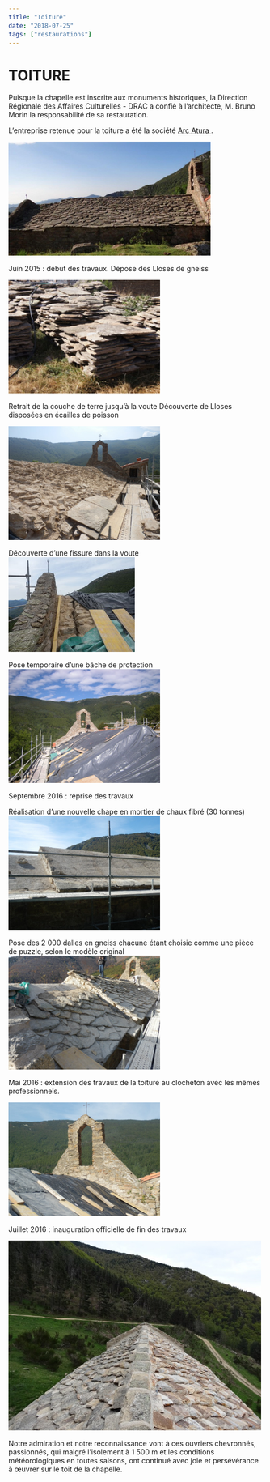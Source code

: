 ```yaml
---
title: "Toiture"
date: "2018-07-25"
tags: ["restaurations"]
---
```


# TOITURE

Puisque la chapelle est inscrite aux monuments historiques, la Direction Régionale des Affaires Culturelles - DRAC a confié à l’architecte, M. Bruno Morin la responsabilité de sa restauration.

L’entreprise retenue pour la toiture a été la société
<a href="http://arc-atura-restaurationdubaticatalan.blogspot.fr/" >
Arc Atura
</a>.

<img
  alt
  src="/images/dsc03501.jpg"
  style="width: 400px; height: 225px" />

Juin 2015 : début des travaux. Dépose des Lloses de gneiss

<img
  alt
  src="/images/mini-restauration-de-la-toiture-debut-des-travaux-55afd3cc68fab.jpg"
  style="width: 300px; height: 224px"
/>

Retrait de la couche de terre jusqu’à la voute Découverte de Lloses disposées en écailles de poisson

<img
  alt
  src="/images/p7162951-jpg.jpg"
  style="width: 300px; height: 225px"
/>

Découverte d’une fissure dans la voute
<img
  alt
  src="/images/mini-restauration-de-la-toiture-debut-des-travaux-559ce8615952f-1.jpg"
  style="width: 250px; height: 187px"
/>

Pose temporaire d’une bâche de protection
<img
  alt
  src="/images/dscn4945.jpg"
  style="width: 300px; height: 225px"
/>

Septembre 2016 : reprise des travaux

Réalisation d’une nouvelle chape en mortier de chaux fibré (30 tonnes)
<img
  alt
  src="/images/p9253775-jpg.jpg"
  style="width: 300px; height: 225px"
/>

Pose des 2 000 dalles en gneiss chacune étant choisie comme une pièce de puzzle, selon le modèle original
<img
  alt
  src="/images/21oct-jpg.jpg"
  style="width: 300px; height: 225px"
/>

Mai 2016 : extension des travaux de la toiture au clocheton avec les mêmes professionnels.

<img
  alt
  src="/images/CLOCHETON-16.jpg"
  style="width: 300px; height: 225px"
/>

Juillet 2016 : inauguration officielle de fin des travaux

<img
  alt
  src="/images/dsc05410-jpg.jpg"
  style="width: 500px; height: 375px"
/>

Notre admiration et notre reconnaissance vont à ces ouvriers chevronnés, passionnés, qui malgré l’isolement à 1 500 m et les conditions météorologiques en toutes saisons, ont continué avec joie et persévérance à œuvrer sur le toit de la chapelle.
